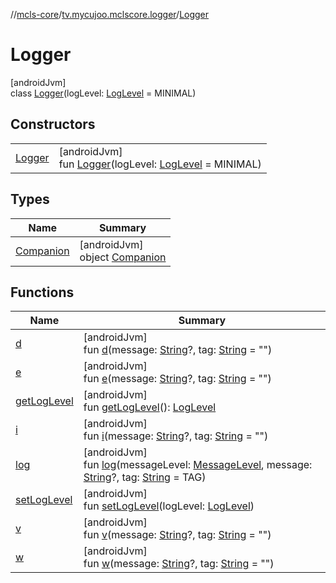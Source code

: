 //[mcls-core](../../../index.md)/[tv.mycujoo.mclscore.logger](../index.md)/[Logger](index.md)

# Logger

[androidJvm]\
class [Logger](index.md)(logLevel: [LogLevel](../-log-level/index.md) = MINIMAL)

## Constructors

| | |
|---|---|
| [Logger](-logger.md) | [androidJvm]<br>fun [Logger](-logger.md)(logLevel: [LogLevel](../-log-level/index.md) = MINIMAL) |

## Types

| Name | Summary |
|---|---|
| [Companion](-companion/index.md) | [androidJvm]<br>object [Companion](-companion/index.md) |

## Functions

| Name | Summary |
|---|---|
| [d](d.md) | [androidJvm]<br>fun [d](d.md)(message: [String](https://kotlinlang.org/api/latest/jvm/stdlib/kotlin/-string/index.html)?, tag: [String](https://kotlinlang.org/api/latest/jvm/stdlib/kotlin/-string/index.html) = &quot;&quot;) |
| [e](e.md) | [androidJvm]<br>fun [e](e.md)(message: [String](https://kotlinlang.org/api/latest/jvm/stdlib/kotlin/-string/index.html)?, tag: [String](https://kotlinlang.org/api/latest/jvm/stdlib/kotlin/-string/index.html) = &quot;&quot;) |
| [getLogLevel](get-log-level.md) | [androidJvm]<br>fun [getLogLevel](get-log-level.md)(): [LogLevel](../-log-level/index.md) |
| [i](i.md) | [androidJvm]<br>fun [i](i.md)(message: [String](https://kotlinlang.org/api/latest/jvm/stdlib/kotlin/-string/index.html)?, tag: [String](https://kotlinlang.org/api/latest/jvm/stdlib/kotlin/-string/index.html) = &quot;&quot;) |
| [log](log.md) | [androidJvm]<br>fun [log](log.md)(messageLevel: [MessageLevel](../-message-level/index.md), message: [String](https://kotlinlang.org/api/latest/jvm/stdlib/kotlin/-string/index.html)?, tag: [String](https://kotlinlang.org/api/latest/jvm/stdlib/kotlin/-string/index.html) = TAG) |
| [setLogLevel](set-log-level.md) | [androidJvm]<br>fun [setLogLevel](set-log-level.md)(logLevel: [LogLevel](../-log-level/index.md)) |
| [v](v.md) | [androidJvm]<br>fun [v](v.md)(message: [String](https://kotlinlang.org/api/latest/jvm/stdlib/kotlin/-string/index.html)?, tag: [String](https://kotlinlang.org/api/latest/jvm/stdlib/kotlin/-string/index.html) = &quot;&quot;) |
| [w](w.md) | [androidJvm]<br>fun [w](w.md)(message: [String](https://kotlinlang.org/api/latest/jvm/stdlib/kotlin/-string/index.html)?, tag: [String](https://kotlinlang.org/api/latest/jvm/stdlib/kotlin/-string/index.html) = &quot;&quot;) |
